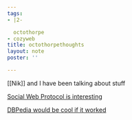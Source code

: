 ```yaml
---
tags:
- |2-

  octothorpe
- cozyweb
title: octothorpethoughts
layout: note
poster: ''

---
```

[[Nik]] and I have been talking about stuff

[Social Web Protocol is interesting](https://www.w3.org/TR/social-web-protocols)

[DBPedia would be cool if it worked](https://www.dbpedia-spotlight.org)
